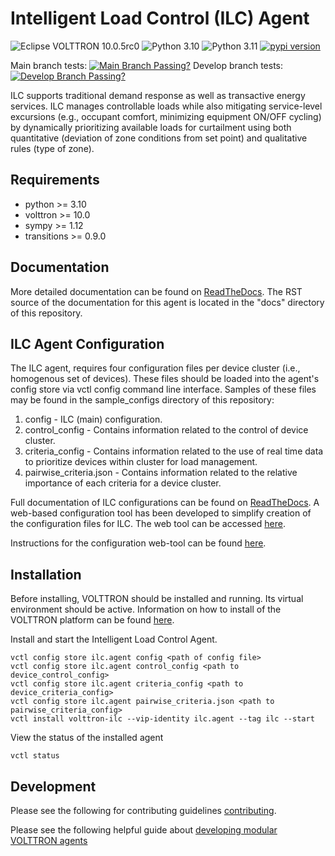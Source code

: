 # Intelligent Load Control (ILC) Agent

![Eclipse VOLTTRON 10.0.5rc0](https://img.shields.io/badge/Eclipse%20VOLTTRON-10.0.5rc0-red.svg)
![Python 3.10](https://img.shields.io/badge/python-3.10-blue.svg)
![Python 3.11](https://img.shields.io/badge/python-3.11-blue.svg)
[![pypi version](https://img.shields.io/pypi/v/volttron-ilc.svg)](https://pypi.org/project/volttron-ilc/)

Main branch tests: [![Main Branch Passing?](https://github.com/eclipse-volttron/volttron-ilc/actions/workflows/run-tests.yml/badge.svg?branch=main)](https://github.com/eclipse-volttron/volttron-ilc/actions/workflows/run-tests.yml)
Develop branch tests: [![Develop Branch Passing?](https://github.com/eclipse-volttron/volttron-ilc/actions/workflows/run-tests.yml/badge.svg?branch=develop)](https://github.com/eclipse-volttron/volttron-ilc/actions/workflows/run-tests.yml)


ILC supports traditional demand response as well as transactive energy
services. ILC manages controllable loads while also mitigating
service-level excursions (e.g., occupant comfort, minimizing equipment
ON/OFF cycling) by dynamically prioritizing available loads for curtailment
using both quantitative (deviation of zone conditions from set point) and
qualitative rules (type of zone).

## Requirements

* python >= 3.10
* volttron >= 10.0 
* sympy >= 1.12
* transitions >= 0.9.0

## Documentation

More detailed documentation can be found on
[ReadTheDocs](https://eclipse-volttron.readthedocs.io/en/latest/external-docs/volttron-ilc/index.html). The RST source
of the documentation for this agent is located in the "docs" directory of this repository.

## ILC Agent Configuration

The  ILC agent, requires four configuration files per device cluster (i.e., homogenous set of devices).  These
files should be loaded into the agent's config store via vctl config command line interface.  Samples of these files
may be found in the sample_configs directory of this repository:
 1. config - ILC (main) configuration.
 2. control_config - Contains information related to the control of device cluster. 
 3. criteria_config - Contains information related to the use of real time data to prioritize devices within
    cluster for load management. 
 4. pairwise_criteria.json - Contains information related to the relative importance of each criteria for a device cluster.
    
Full documentation of ILC configurations can be found on
[ReadTheDocs](https://eclipse-volttron.readthedocs.io/en/latest/external-docs/volttron-ilc/index.html).
A web-based configuration tool has been developed to simplify creation of the configuration files for ILC.
The web tool can be accessed [here](https://ilc-configuration-tool.web.app/).

Instructions for the configuration web-tool can be found [here](https://userguide-ilc.readthedocs.io/en/latest/).

## Installation

Before installing, VOLTTRON should be installed and running.  Its virtual environment should be active.
Information on how to install of the VOLTTRON platform can be found
[here](https://github.com/eclipse-volttron/volttron-core).

Install and start the Intelligent Load Control Agent.

```shell
vctl config store ilc.agent config <path of config file>
vctl config store ilc.agent control_config <path to device_control_config>
vctl config store ilc.agent criteria_config <path to device_criteria_config>
vctl config store ilc.agent pairwise_criteria.json <path to pairwise_criteria_config>
vctl install volttron-ilc --vip-identity ilc.agent --tag ilc --start
```

View the status of the installed agent

```shell
vctl status
```

## Development

Please see the following for contributing guidelines [contributing](https://github.com/eclipse-volttron/volttron-core/blob/develop/CONTRIBUTING.md).

Please see the following helpful guide about [developing modular VOLTTRON agents](https://github.com/eclipse-volttron/volttron-core/blob/develop/DEVELOPING_ON_MODULAR.md)
